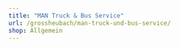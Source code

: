 ```yaml
---
title: "MAN Truck & Bus Service"
url: /grossheubach/man-truck-und-bus-service/
shop: Allgemein
---
```

